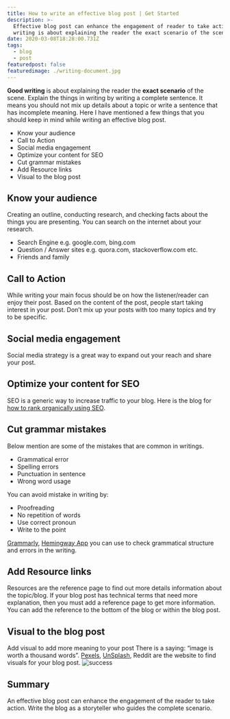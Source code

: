 ```yaml
---
title: How to write an effective blog post | Get Started
description: >-
  Effective blog post can enhance the engagement of reader to take action. Good
  writing is about explaining the reader the exact scenario of the scene.
date: 2020-03-08T18:28:00.731Z
tags:
  - blog
  - post
featuredpost: false
featuredimage: ./writing-document.jpg
---
```


**Good writing** is about explaining the reader the **exact scenario** of the scene. Explain the things in writing by writing a complete sentence. It means you should not mix up details about a topic or write a sentence that has incomplete meaning. Here I have mentioned a few things that you should keep in mind while writing an effective blog post.

- Know your audience
- Call to Action
- Social media engagement
- Optimize your content for SEO
- Cut grammar mistakes
- Add Resource links
- Visual to the blog post

## Know your audience

Creating an outline, conducting research, and checking facts about the things you are presenting. You can search on the internet about your research.

- Search Engine e.g. google.com, bing.com
- Question / Answer sites e.g. quora.com, stackoverflow.com etc.
- Friends and family

## Call to Action

While writing your main focus should be on how the listener/reader can enjoy their post. Based on the content of the post, people start taking interest in your post. Don’t mix up your posts with too many topics and try to be specific.

## Social media engagement

Social media strategy is a great way to expand out your reach and share your post.

## Optimize your content for SEO

SEO is a generic way to increase traffic to your blog. Here is the blog for [how to rank organically using SEO](https://taimoorsattar.dev/blogs/how-to-rank-your-web-page-as-seo-get-smarter-2020-01-31).

## Cut grammar mistakes

Below mention are some of the mistakes that are common in writings.

- Grammatical error
- Spelling errors
- Punctuation in sentence
- Wrong word usage

You can avoid mistake in writing
by:

- Proofreading
- No repetition of words
- Use correct pronoun
- Write to the point

[Grammarly](https://grammarly.com), [Hemingway App](http://www.hemingwayapp.com) you can use to check grammatical structure and errors in the writing.

## Add Resource links

Resources are the reference page to find out more details information about the topic/blog. If your blog post has technical terms that need more explanation, then you must add a reference page to get more information. You can add the reference to the bottom of the blog or within the blog post.

## Visual to the blog post

Add visual to add more meaning to your post There is a saying: “image is worth a thousand words”. [Pexels](https://www.pexels.com), [UnSplash](https://unsplash.com), Reddit are the website to find visuals for your blog post.
![success](https://storage.googleapis.com/taimoorsattar.dev/meme/achieve-sucess.png)

## Summary

An effective blog post can enhance the engagement of the reader to take action. Write the blog as a storyteller who guides the complete scenario.
